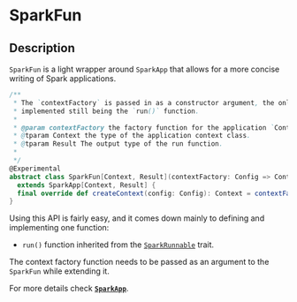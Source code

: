 # SparkFun


## Description

`SparkFun` is a light wrapper around `SparkApp` that allows for a more concise writing of 
Spark applications.

```scala
/**
 * The `contextFactory` is passed in as a constructor argument, the only function needed to be 
 * implemented still being the `run()` function.
 *
 * @param contextFactory the factory function for the application `Context`
 * @tparam Context the type of the application context class.
 * @tparam Result The output type of the run function.
 *
 */
@Experimental
abstract class SparkFun[Context, Result](contextFactory: Config => Context)
  extends SparkApp[Context, Result] {
  final override def createContext(config: Config): Context = contextFactory(config)
}
```
 
Using this API is fairly easy, and it comes down mainly to defining and implementing one function:
 - `run()` function inherited from the [`SparkRunnable`](spark-runnable.md) trait.
 
The context factory function needs to be passed as an argument to the `SparkFun` while extending it.

For more details check **[`SparkApp`](spark-app.md)**.
